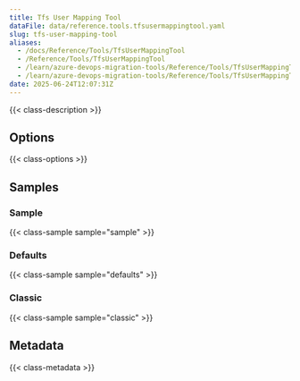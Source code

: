 ```yaml
---
title: Tfs User Mapping Tool
dataFile: data/reference.tools.tfsusermappingtool.yaml
slug: tfs-user-mapping-tool
aliases:
  - /docs/Reference/Tools/TfsUserMappingTool
  - /Reference/Tools/TfsUserMappingTool
  - /learn/azure-devops-migration-tools/Reference/Tools/TfsUserMappingTool
  - /learn/azure-devops-migration-tools/Reference/Tools/TfsUserMappingTool/index.md
date: 2025-06-24T12:07:31Z
---
```


{{< class-description >}}

## Options

{{< class-options >}}

## Samples

### Sample

{{< class-sample sample="sample" >}}

### Defaults

{{< class-sample sample="defaults" >}}

### Classic

{{< class-sample sample="classic" >}}

## Metadata

{{< class-metadata >}}
